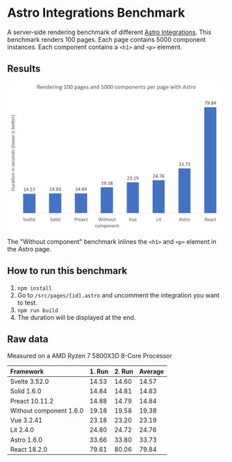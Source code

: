 # Astro Integrations Benchmark

A server-side rendering benchmark of different [Astro Integrations](https://docs.astro.build/en/guides/integrations-guide/). This benchmark renders 100 pages. Each page contains 5000 component instances. Each component contains a `<h1>` and `<p>` element. 
## Results

![basics](/results_2022_10_28.png)

The "Without component" benchmark inlines the `<h1>` and `<p>` element in the Astro page.

## How to run this benchmark

1. `npm install`
2. Go to `/src/pages/[id].astro` and uncomment the integration you want to test.
3. `npm run build`
4. The duration will be displayed at the end.

## Raw data

Measured on a AMD Ryzen 7 5800X3D 8-Core Processor

| Framework	               | 1. Run	| 2. Run | Average |
| :----------------------- | :----- | :----- | :-----  |
| Svelte 3.52.0	           | 14.53	| 14.60	 | 14.57   |
| Solid 1.6.0	           | 14.84	| 14.81	 | 14.83   |
| Preact 10.11.2	       | 14.88	| 14.79	 | 14.84   |
| Without component 1.6.0  | 19.18	| 19.58	 | 19.38   |
| Vue 3.2.41	           | 23.18  | 23.20	 | 23.19   |
| Lit 2.4.0		           | 24.80  | 24.72	 | 24.76   |
| Astro 1.6.0	           | 33.66	| 33.80	 | 33.73   |
| React 18.2.0	           | 79.61	| 80.06	 | 79.84   |
